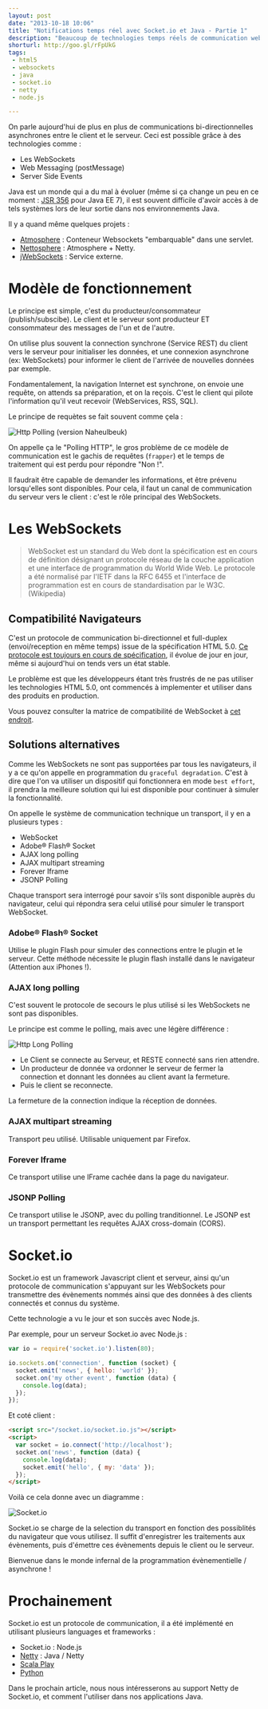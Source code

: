 ```yaml
---
layout: post
date: "2013-10-18 10:06"
title: "Notifications temps réel avec Socket.io et Java - Partie 1"
description: "Beaucoup de technologies temps réels de communication web sont réservés à d'autres technologies que le Java, grâce à Netty ce n'est plus vrai ! (1/2)"
shorturl: http://goo.gl/rFpUkG
tags:
 - html5
 - websockets
 - java
 - socket.io
 - netty
 - node.js

---
```


On parle aujourd'hui de plus en plus de communications bi-directionnelles asynchrones entre le client et le serveur. Ceci est possible grâce à des technologies comme :

  * Les WebSockets
  * Web Messaging (postMessage)
  * Server Side Events

Java est un monde qui a du mal à évoluer (même si ça change un peu en ce moment : [JSR 356](http://jcp.org/en/jsr/detail?id=356) pour Java EE 7), il est souvent difficile d'avoir accès à de tels systèmes lors de leur sortie dans nos environnements Java.

Il y a quand même quelques projets :

  * [Atmosphere](http://async-io.org/) : Conteneur Websockets "embarquable" dans une servlet.
  * [Nettosphere](http://async-io.org/) : Atmosphere + Netty.
  * [jWebSockets](http://jwebsocket.org/) : Service externe.

# Modèle de fonctionnement

Le principe est simple, c'est du producteur/consommateur (publish/subscibe). Le client et le serveur sont producteur ET consommateur des messages de l'un et de l'autre.

On utilise plus souvent la connection synchrone (Service REST) du client vers le serveur pour initialiser les données, et une connexion asynchrone (ex: WebSockets) pour informer le client de l'arrivée de nouvelles données par exemple.

Fondamentalement, la navigation Internet est synchrone, on envoie une requête, on attends sa préparation, et on la reçois. C'est le client qui pilote l'information qu'il veut recevoir (WebServices, RSS, SQL).

Le principe de requètes se fait souvent comme çela :

![Http Polling (version Naheulbeuk)](http://www.websequencediagrams.com/cgi-bin/cdraw?lz=dGl0bGUgSHR0cCBQb2xsaW5nICh2ZXJzaW9uIE5haGV1bGJldWspCgpsb29wIAogICAgQmFyYmFyZS0-TmFpbjogRG9ubmVzIGxhIGNsZWYgIQAfBWFsdCBEb3VsZXVyIDw9IFN1cHBvcnRhYmxlAD4FICAgTmFpbi0tPgBGBzogTm9uADUHAFESRnJhcHBlcgAjGEFpZQBwB2Vsc2UAbwk-AFMkVGllbgCBOAV2b2lsYS4AQAZuZAplbmQK&s=napkin)

On appelle ça le "Polling HTTP", le gros problème de ce modèle de communication est le gachis de requêtes (`frapper`) et le temps de traitement qui est perdu pour répondre "Non !".

Il faudrait être capable de demander les informations, et être prévenu lorsqu'elles sont disponibles. Pour cela, il faut un canal de communication du serveur vers le client : c'est le rôle principal des WebSockets.

# Les WebSockets

  > WebSocket est un standard du Web dont la spécification est en cours de définition désignant un protocole réseau de la couche application et une interface de programmation du World Wide Web. Le protocole a été normalisé par l'IETF dans la RFC 6455 et l'interface de programmation est en cours de standardisation par le W3C. (Wikipedia)

## Compatibilité Navigateurs

C'est un protocole de communication bi-directionnel et full-duplex (envoi/reception en même temps) issue de la spécification HTML 5.0. [Ce protocole est toujours en cours de spécification][1], il évolue de jour en jour, même si aujourd'hui on tends vers un état stable.

Le problème est que les développeurs étant très frustrés de ne pas utiliser les technologies HTML 5.0, ont commencés à implementer et utiliser dans des produits en production.

Vous pouvez consulter la matrice de compatibilité de WebSocket à [cet endroit][2].

## Solutions alternatives

Comme les WebSockets ne sont pas supportées par tous les navigateurs, il y a ce qu'on appelle en programmation du `graceful degradation`. C'est à dire que l'on va utiliser un dispositif qui fonctionnera en mode `best effort`, il prendra la meilleure solution qui lui est disponible pour continuer à simuler la fonctionnalité.

On appelle le système de communication technique un transport, il y en a plusieurs types :

  * WebSocket
  * Adobe® Flash® Socket
  * AJAX long polling
  * AJAX multipart streaming
  * Forever Iframe
  * JSONP Polling

Chaque transport sera interrogé pour savoir s'ils sont disponible auprès du navigateur, celui qui répondra sera celui utilisé pour simuler le transport WebSocket.

### Adobe® Flash® Socket

Utilise le plugin Flash pour simuler des connections entre le plugin et le serveur. Cette méthode nécessite le plugin flash installé dans le navigateur (Attention aux iPhones !).

### AJAX long polling

C'est souvent le protocole de secours le plus utilisé si les WebSockets ne sont pas disponibles.

Le principe est comme le polling, mais avec une légère différence :

![Http Long Polling](http://www.websequencediagrams.com/cgi-bin/cdraw?lz=dGl0bGUgSHR0cCBMb25nIFBvbGxpbmcKCmxvb3AgCiAgICBDbGllbnQtPitTZXJ2ZXVyOkNvbm5lY3Rpb24AGwUAEActPgAYCCBBdHRlbmRyZQA6BVByb2R1Y3QAFA5Eb25uw6llcwA0DS0-LQBmBgAWCiArIETDqWMAZwplbmQK&s=napkin)

  * Le Client se connecte au Serveur, et RESTE connecté sans rien attendre.
  * Un producteur de donnée va ordonner le serveur de fermer la connection et donnant les données au client avant la fermeture.
  * Puis le client se reconnecte.

La fermeture de la connection indique la réception de données.

### AJAX multipart streaming

Transport peu utilisé. Utilisable uniquement par Firefox.

### Forever Iframe

Ce transport utilise une IFrame cachée dans la page du navigateur.

### JSONP Polling

Ce transport utilise le JSONP, avec du polling tranditionnel. Le JSONP est un transport permettant les requêtes AJAX cross-domain (CORS).

# Socket.io

Socket.io est un framework Javascript client et serveur, ainsi qu'un protocole de communication s'appuyant sur les WebSockets pour transmettre des évènements nommés ainsi que des données à des clients connectés et connus du système.

Cette technologie a vu le jour et son succès avec Node.js.

Par exemple, pour un serveur Socket.io avec Node.js :
``` javascript
var io = require('socket.io').listen(80);

io.sockets.on('connection', function (socket) {
  socket.emit('news', { hello: 'world' });
  socket.on('my other event', function (data) {
    console.log(data);
  });
});
```

Et coté client :
``` html
<script src="/socket.io/socket.io.js"></script>
<script>
  var socket = io.connect('http://localhost');
  socket.on('news', function (data) {
    console.log(data);
    socket.emit('hello', { my: 'data' });
  });
</script>
```

Voilà ce cela donne avec un diagramme :

![Socket.io](http://www.websequencediagrams.com/cgi-bin/cdraw?lz=dGl0bGUgU29ja2V0LmlvCgpDbGllbnQtPitTZXJ2ZXVyOiBjb25uZWN0aW9uCgANBy0tPgAhBjogbmV3cyh7aGVsbG86J3dvcmxkJ30pAD0ILT4APAkAHQUoe215OidkYXRhJ30pCgo&s=napkin)

Socket.io se charge de la selection du transport en fonction des possiblités du navigateur que vous utilisez.
Il suffit d'enregistrer les traitements aux évènements, puis d'émettre ces évènements depuis le client ou le serveur.

Bienvenue dans le monde infernal de la programmation évènementielle / asynchrone !

# Prochainement

Socket.io est un protocole de communication, il a été implémenté en utilisant plusieurs languages et frameworks :
  
  * Socket.io : Node.js
  * [Netty](https://github.com/mrniko/netty-socketio) : Java / Netty
  * [Scala Play](https://github.com/milliondreams/socket.io.play)
  * [Python](https://github.com/abourget/gevent-socketio)

Dans le prochain article, nous nous intéresserons au support Netty de Socket.io, et comment l'utiliser dans nos applications Java.

[1]: http://www.zdnet.fr/actualites/w3c-le-html-5-finalise-en-2014-39782752.htm "W3C : le HTML 5 finalisé en 2014"
[2]: http://caniuse.com/websockets "Can I use Web Sockets?"
